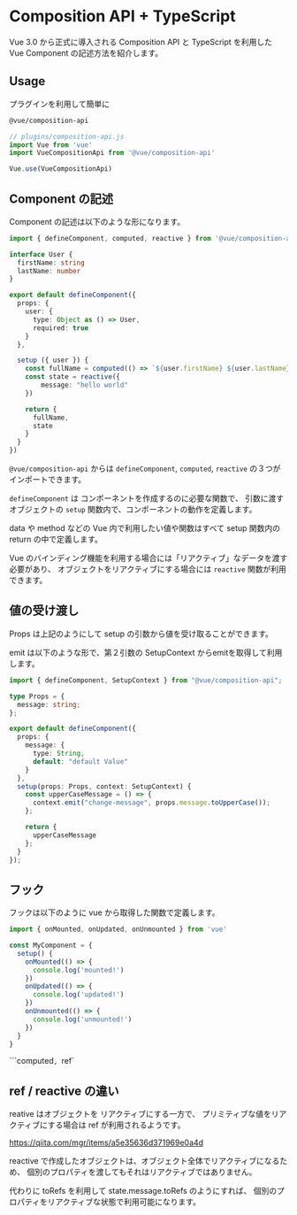 # Composition API + TypeScript 

Vue 3.0 から正式に導入される Composition API と
TypeScript を利用した Vue Component の記述方法を紹介します。

## Usage

プラグインを利用して簡単に

```bash
@vue/composition-api
```

```js
// plugins/composition-api.js
import Vue from 'vue'
import VueCompositionApi from '@vue/composition-api'

Vue.use(VueCompositionApi)
```

## Component の記述

Component の記述は以下のような形になります。

```ts
import { defineComponent, computed, reactive } from '@vue/composition-api'

interface User {
  firstName: string
  lastName: number
}

export default defineComponent({
  props: {
    user: {
      type: Object as () => User,
      required: true
    }
  },

  setup ({ user }) {
    const fullName = computed(() => `${user.firstName} ${user.lastName}`)
    const state = reactive({
        message: "hello world"
    })

    return {
      fullName,
      state
    }
  }
})
```

`@vue/composition-api` からは `defineComponent`, `computed`, `reactive`
の３つがインポートできます。

`defineComponent` は コンポーネントを作成するのに必要な関数で、
引数に渡すオブジェクトの `setup` 関数内で、コンポーネントの動作を定義します。
 
data や method などの Vue 内で利用したい値や関数はすべて setup 関数内の return の中で定義します。

Vue のバインディング機能を利用する場合には「リアクティブ」なデータを渡す必要があり、
オブジェクトをリアクティブにする場合には `reactive` 関数が利用できます。

## 値の受け渡し

Props は上記のようにして setup の引数から値を受け取ることができます。

emit は以下のような形で、第２引数の SetupContext からemitを取得して利用します。

```ts
import { defineComponent, SetupContext } from "@vue/composition-api";

type Props = {
  message: string;
};

export default defineComponent({
  props: {
    message: {
      type: String,
      default: "default Value"
    }
  },
  setup(props: Props, context: SetupContext) {
    const upperCaseMessage = () => {
      context.emit("change-message", props.message.toUpperCase());
    };

    return {
      upperCaseMessage
    };
  }
});
```

## フック

フックは以下のように vue から取得した関数で定義します。


```ts
import { onMounted, onUpdated, onUnmounted } from 'vue'

const MyComponent = {
  setup() {
    onMounted(() => {
      console.log('mounted!')
    })
    onUpdated(() => {
      console.log('updated!')
    })
    onUnmounted(() => {
      console.log('unmounted!')
    })
  }
}
```


 
 
 ```computed`, `ref`

## ref / reactive の違い

reative はオブジェクトを リアクティブにする一方で、
プリミティブな値をリアクティブにする場合は ref が利用されるようです。

https://qiita.com/mgr/items/a5e35636d371969e0a4d

reactive で作成したオブジェクトは、オブジェクト全体でリアクティブになるため、
個別のプロパティを渡してもそれはリアクティブではありません。

代わりに toRefs を利用して state.message.toRefs のようにすれば、
個別のプロパティをリアクティブな状態で利用可能になります。

